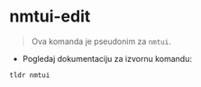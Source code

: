 # nmtui-edit

> Ova komanda je pseudonim za `nmtui`.

- Pogledaj dokumentaciju za izvornu komandu:

`tldr nmtui`
